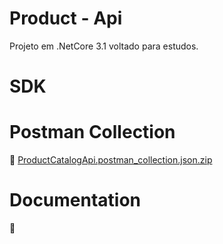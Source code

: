 # Product - Api
Projeto em .NetCore 3.1 voltado para estudos. 

# SDK

# Postman Collection

:construction:
[ProductCatalogApi.postman_collection.json.zip](https://github.com/LuanFreitasRibeiro/Product/files/6796287/ProductCatalogApi.postman_collection.json.zip)


# Documentation
:construction:
